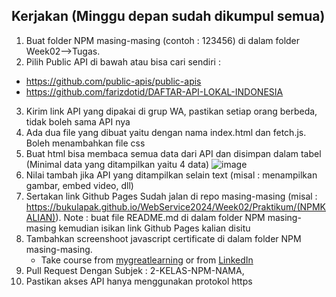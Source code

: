 ## Kerjakan (Minggu depan sudah dikumpul semua)
1. Buat folder NPM masing-masing (contoh : 123456) di dalam folder Week02-->Tugas.
2. Pilih Public API di bawah atau bisa cari sendiri :
  * https://github.com/public-apis/public-apis
  * https://github.com/farizdotid/DAFTAR-API-LOKAL-INDONESIA
3. Kirim link API yang dipakai di grup WA, pastikan setiap orang berbeda, tidak boleh sama API nya
4. Ada dua file yang dibuat yaitu dengan nama index.html dan fetch.js. Boleh menambahkan file css
5. Buat html bisa membaca semua data dari API dan disimpan dalam tabel (Minimal data yang ditampilkan yaitu 4 data)
  ![image](https://user-images.githubusercontent.com/26703717/221107173-eb43145c-0ac8-4880-8af7-6d185292246f.png)
6. Nilai tambah jika API yang ditampilkan selain text (misal : menampilkan gambar, embed video, dll)
7. Sertakan link Github Pages Sudah jalan di repo masing-masing (misal : https://bukulapak.github.io/WebService2024/Week02/Praktikum/(NPMKALIAN)). Note : buat file README.md di dalam folder NPM masing-masing kemudian isikan link Github Pages kalian disitu
8. Tambahkan screenshoot javascript certificate di dalam folder NPM masing-masing.
    * Take course from [mygreatlearning](https://www.mygreatlearning.com/academy/learn-for-free/courses/introduction-to-javascript) or from [LinkedIn](https://www.linkedin.com/learning/javascript-for-web-designers-3)
8. Pull Request Dengan Subjek : 2-KELAS-NPM-NAMA, 
9. Pastikan akses API hanya menggunakan protokol https